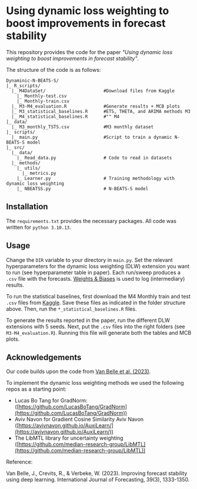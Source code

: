 # Using dynamic loss weighting to boost improvements in forecast stability
This repository provides the code for the paper *"Using dynamic loss weighting to boost improvements in forecast stability"*.

The structure of the code is as follows:
```
Dynaminic-N-BEATS-S/
|_ R_scripts/
  |_ M4DataSet/                      #Download files from Kaggle
    |_ Monthly-test.csv               
    |_ Monthly-train.csv
  |_ M3-M4_evaluation.R              #Generate results + MCB plots
  |_ M3_statistical_baselines.R      #ETS, THETA, and ARIMA methods M3
  |_ M4_statistical_baselines.R      #"" M4
|_ data/
  |_ M3_monthly_TSTS.csv             #M3 monthly dataset
|_ scripts/
  |_ main.py                         #Script to train a dynamic N-BEATS-S model                 
|_ src/
  |_ data/
    |_ Read_data.py                  # Code to read in datasets
  |_ methods/
    |_ utils/        
      |_ metrics.py
    |_ Learner.py                    # Training methodology with dynamic loss weighting
    |_ NBEATSS.py                    # N-BEATS-S model
```

## Installation
The ```requirements.txt``` provides the necessary packages.
All code was written for ```python 3.10.13```.

## Usage
Change the ```DIR``` variable to your directory in ```main.py```. Set the relevant hyperparameters for the dynamic loss weighting (DLW) extension you want to run (see hyperparameter table in paper). Each run/sweep produces a ```.csv``` file with the forecasts.  [Weights & Biases](https://wandb.ai/site) is used to log (intermediary) results.

To run the statistical baselines, first download the M4 Monthly train and test ```.csv``` files from [Kaggle](https://www.kaggle.com/datasets/yogesh94/m4-forecasting-competition-dataset). Save these files as indicated in the folder structure above. Then, run the ```*_statistical_baselines.R``` files.

To generate the results reported in the paper, run the different DLW extensions with 5 seeds. Next, put the ```.csv``` files into the right folders (see ```M3-M4_evaluation.R```). Running this file will generate both the tables and MCB plots.

## Acknowledgements
Our code builds upon the code from [Van Belle et al. (2023)](https://github.com/VerbekeLab/n-beats-s).

To implement the dynamic loss weighting methods we used the following repos as a starting point:

- Lucas Bo Tang for GradNorm: ([https://github.com/LucasBoTang/GradNorm](https://github.com/LucasBoTang/GradNorm))
- Aviv Navon for Gradient Cosine Similarity Aviv Navon ([https://avivnavon.github.io/AuxiLearn/](https://avivnavon.github.io/AuxiLearn/))
- The LibMTL library for uncertainty weighting ([https://github.com/median-research-group/LibMTL](https://github.com/median-research-group/LibMTL))

Reference:

Van Belle, J., Crevits, R., & Verbeke, W. (2023). Improving forecast stability using deep learning. International Journal of Forecasting, 39(3), 1333-1350.
